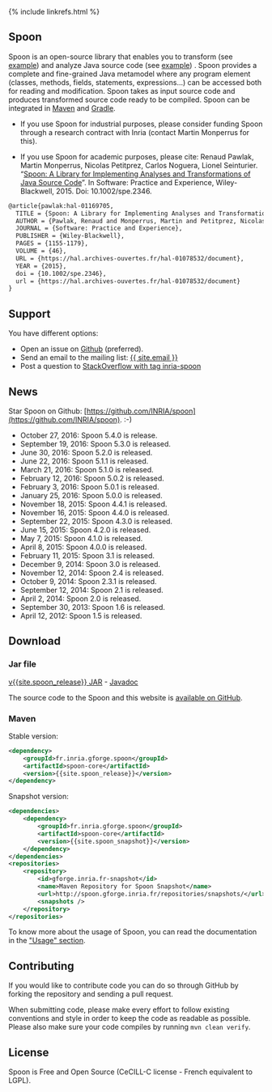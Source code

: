 {% include linkrefs.html %}

## Spoon

Spoon is an open-source library that enables you to transform (see [example](/first_analysis_processor.html)) and analyze Java source code (see [example](/first_transformation.html)) . Spoon provides a complete and fine-grained Java metamodel where any program element (classes, methods, fields, statements, expressions...) can be accessed both for reading and modification. Spoon takes as input source code and produces transformed source code ready to be compiled. Spoon can be integrated in [Maven](/maven.html) and [Gradle](/gradle.html).

- If you use Spoon for industrial purposes, please consider funding Spoon through a research contract with Inria (contact Martin Monperrus for this).

- If you use Spoon for academic purposes, please cite: Renaud Pawlak, Martin Monperrus, Nicolas Petitprez, Carlos Noguera, Lionel Seinturier. “[Spoon: A Library for Implementing Analyses and Transformations of Java Source Code](https://hal.archives-ouvertes.fr/hal-01078532/document)”. In Software: Practice and Experience, Wiley-Blackwell, 2015. Doi: 10.1002/spe.2346.

```latex
@article{pawlak:hal-01169705,
  TITLE = {Spoon: A Library for Implementing Analyses and Transformations of Java Source Code},
  AUTHOR = {Pawlak, Renaud and Monperrus, Martin and Petitprez, Nicolas and Noguera, Carlos and Seinturier, Lionel},
  JOURNAL = {Software: Practice and Experience},
  PUBLISHER = {Wiley-Blackwell},
  PAGES = {1155-1179},
  VOLUME = {46},
  URL = {https://hal.archives-ouvertes.fr/hal-01078532/document},
  YEAR = {2015},
  doi = {10.1002/spe.2346},
  url = {https://hal.archives-ouvertes.fr/hal-01078532/document}
}
```

## Support

You have different options:

* Open an issue on [Github](https://github.com/INRIA/spoon/issues) (preferred).
* Send an email to the mailing list: <a href="mailto:{{ site.email }}">{{ site.email }}</a> 
* Post a question to [StackOverflow with tag inria-spoon](http://stackoverflow.com/tags/inria-spoon)

## News

Star Spoon on Github: [https://github.com/INRIA/spoon](https://github.com/INRIA/spoon). :-)

<!-- .* Marker comment. -->
- October 27, 2016: Spoon 5.4.0 is release.
- September 19, 2016: Spoon 5.3.0 is released.
- June 30, 2016: Spoon 5.2.0 is released.
- June 22, 2016: Spoon 5.1.1 is released.
- March 21, 2016: Spoon 5.1.0 is released.
- February 12, 2016: Spoon 5.0.2 is released.
- February 3, 2016: Spoon 5.0.1 is released.
- January 25, 2016: Spoon 5.0.0 is released.
- November 18, 2015: Spoon 4.4.1 is released.
- November 16, 2015: Spoon 4.4.0 is released.
- September 22, 2015: Spoon 4.3.0 is released.
- June 15, 2015: Spoon 4.2.0 is released.
- May 7, 2015: Spoon 4.1.0 is released.
- April 8, 2015: Spoon 4.0.0 is released.
- February 11, 2015: Spoon 3.1 is released.
- December 9, 2014: Spoon 3.0 is released.
- November 12, 2014: Spoon 2.4 is released.
- October 9, 2014: Spoon 2.3.1 is released.
- September 12, 2014: Spoon 2.1 is released.
- April 2, 2014: Spoon 2.0 is released.
- September 30, 2013: Spoon 1.6 is released.
- April 12, 2012: Spoon 1.5 is released.

## Download

### Jar file

[v{{site.spoon_release}} JAR](https://gforge.inria.fr/frs/?group_id=73) - [Javadoc](http://spoon.gforge.inria.fr/mvnsites/spoon-core/apidocs)

The source code to the Spoon and this website is [available on GitHub](https://github.com/INRIA/spoon).

### Maven

Stable version:

```xml
<dependency>
    <groupId>fr.inria.gforge.spoon</groupId>
    <artifactId>spoon-core</artifactId>
    <version>{{site.spoon_release}}</version>
</dependency>
```

Snapshot version:

```xml
<dependencies>
	<dependency>
		<groupId>fr.inria.gforge.spoon</groupId>
		<artifactId>spoon-core</artifactId>
		<version>{{site.spoon_snapshot}}</version>
	</dependency>
</dependencies>
<repositories>
	<repository>
		<id>gforge.inria.fr-snapshot</id>
		<name>Maven Repository for Spoon Snapshot</name>
		<url>http://spoon.gforge.inria.fr/repositories/snapshots/</url>
		<snapshots />
	</repository>
</repositories>
```

To know more about the usage of Spoon, you can read the documentation in the ["Usage" section](/command_line.html).

## Contributing

If you would like to contribute code you can do so through GitHub by forking the repository and sending a pull request.

When submitting code, please make every effort to follow existing conventions and style in order to keep the code as readable as possible. Please also make sure your code compiles by running `mvn clean verify`.

## License

Spoon is Free and Open Source (CeCILL-C license - French equivalent to LGPL).
